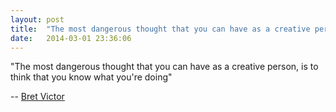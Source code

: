 ```yaml
---
layout: post
title:  "The most dangerous thought that you can have as a creative person"
date:   2014-03-01 23:36:06
---
```


"The most dangerous thought that you can have as a creative person, is to think that you know what you're doing"

-- [Bret Victor](http://vimeo.com/71278954)
